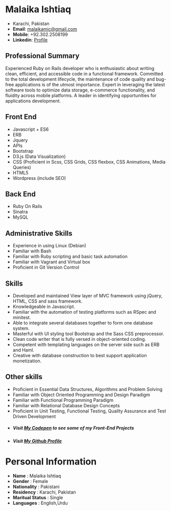 **Malaika Ishtiaq**
=================
* Karachi, Pakistan   
*  **Email**: malaikamic@gmail.com  
* **Mobile**: +92.302.2508199
* **Linkedin**: [Profile](https://www.linkedin.com/in/malaika-ishtiaq-17a502169/)

## Professional Summary
Experienced Ruby on Rails developer who is enthusiastic about writing clean, efficient, and accessible code in a functional framework. Committed to the total development lifecycle, the maintenance of code quality and bug-free applications is of the utmost importance. Expert in leveraging the latest software tools to optimize data storage, e-commerce functionality, and fluidity across mobile platforms. A leader in identifying opportunities for applications development.

## Front End
* Javascript + ES6
* ERB
* Jquery
* APIs
* Bootstrap
* D3.js (Data Visualization)
* CSS (Proficient in Scss, CSS Grids, CSS flexbox, CSS Animations, Media Queries)
* HTML5 
* Wordpress (include SEO)

## Back End
* Ruby On Rails
* Sinatra
* MySQL

## Administrative Skills
* Experience in using Linux (Debian)
* Familiar with Bash
* Familiar with Ruby scripting and basic task automation
* Familiar with Vagrant and Virtual box
* Proficient in Git Version Control

## Skills
* Developed and maintained View layer of MVC framework using jQuery, HTML, CSS and sass framework.
* Knowledgeable in Javascript.
* Familiar with the automation of testing platforms such as RSpec and minitest.
* Able to integrate several databases together to form one database system.
* Masterful with UI styling tool Bootstrap and the Sass CSS preprocessor.
* Clean code writer that is fully versed in object-oriented coding.
* Competent with templating languages on the server side such as ERB and Haml.
* Creative with database construction to best support application monetization.

## Other skills
* Proficient in Essential Data Structures, Algorithms and Problem Solving
* Familiar with Object Oriented Programming and Design Paradigm
* Familiar with Functional Programming Paradigm
* Familiar with Relational Database Design Concepts
* Proficient in Unit Testing, Functional Testing, Quality Assurance and Test Driven Development

- ##### Visit [My Codepen](https://codepen.io/malaikaMI/) to see some of my Front-End Projects
- ##### Visit [My Github Profile](https://github.com/malaikaMI)

# Personal Information
* **Name**            : Malaika Ishtiaq          
* **Gender**          : Female                
* **Nationality**     : Pakistani           
* **Residency**       : Karachi, Pakistan   
* **Maritual Status** : Single       	      
* **Languages**       : English,Urdu     
